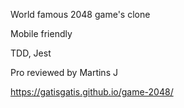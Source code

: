 World famous 2048 game's clone

Mobile friendly

TDD, Jest

Pro reviewed by Martins J

https://gatisgatis.github.io/game-2048/
